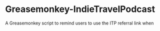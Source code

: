Greasemonkey-IndieTravelPodcast
===============================

A Greasemonkey script to remind users to use the ITP referral link when